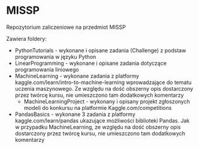 # MISSP
Repozytorium zaliczeniowe na przedmiot MISSP

Zawiera foldery:
- PythonTutorials - wykonane i opisane zadania (Challenge) z podstaw programowania w języku Python
- LinearProgramming - wykonane i opisane zadania dotyczące programowania liniowego
- MachineLearning - wykonane zadania z platformy kaggle.com/learn/intro-to-machine-learning wprowadzające do tematu uczenia maszynowego. Ze względu na dość obszerny opis dostarczony przez twórcę kursu, nie umieszczono tam dodatkowych komentarzy
  - MachineLearningProject - wykonany i opisany projekt zgłoszonych modeli do konkursu na platformie Kaggle.com/competitions
- PandasBasics - wykonane 3 zadania z platformy kaggle.com/learn/pandas ukazujące możliwości biblioteki Pandas. Jak w przypadku MachineLearning, ze względu na dość obszerny opis dostarczony przez twórcę kursu, nie umieszczono tam dodatkowych komentarzy
